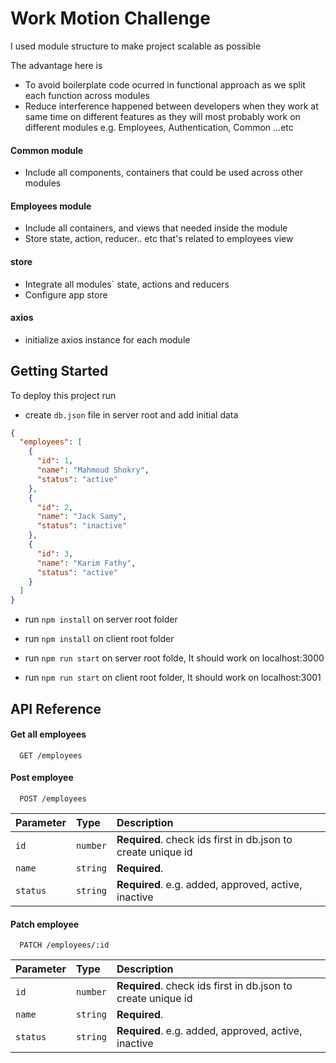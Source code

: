 ﻿# Work Motion Challenge

I used module structure to make project scalable as possible

The advantage here is

- To avoid boilerplate code ocurred in functional approach as we split each function across modules
- Reduce interference happened between developers when they work at same time on different features
  as they will most probably work on different modules e.g. Employees, Authentication, Common ...etc

#### Common module

- Include all components, containers that could be used across other modules

#### Employees module

- Include all containers, and views that needed inside the module
- Store state, action, reducer.. etc that's related to employees view

#### store

- Integrate all modules` state, actions and reducers
- Configure app store

#### axios

- initialize axios instance for each module

## Getting Started

To deploy this project run

- create `db.json` file in server root and add initial data

```json
{
  "employees": [
    {
      "id": 1,
      "name": "Mahmoud Shokry",
      "status": "active"
    },
    {
      "id": 2,
      "name": "Jack Samy",
      "status": "inactive"
    },
    {
      "id": 3,
      "name": "Karim Fathy",
      "status": "active"
    }
  ]
}
```

- run `npm install` on server root folder

- run `npm install` on client root folder

- run `npm run start` on server root folde, It should work on localhost:3000

- run `npm run start` on client root folder, It should work on localhost:3001

## API Reference

#### Get all employees

```
  GET /employees
```

#### Post employee

```
  POST /employees
```

| Parameter | Type     | Description                                                  |
| :-------- | :------- | :----------------------------------------------------------- |
| `id`      | `number` | **Required**. check ids first in db.json to create unique id |
| `name`    | `string` | **Required**.                                                |
| `status`  | `string` | **Required**. e.g. added, approved, active, inactive         |

#### Patch employee

```
  PATCH /employees/:id
```

| Parameter | Type     | Description                                                  |
| :-------- | :------- | :----------------------------------------------------------- |
| `id`      | `number` | **Required**. check ids first in db.json to create unique id |
| `name`    | `string` | **Required**.                                                |
| `status`  | `string` | **Required**. e.g. added, approved, active, inactive         |
